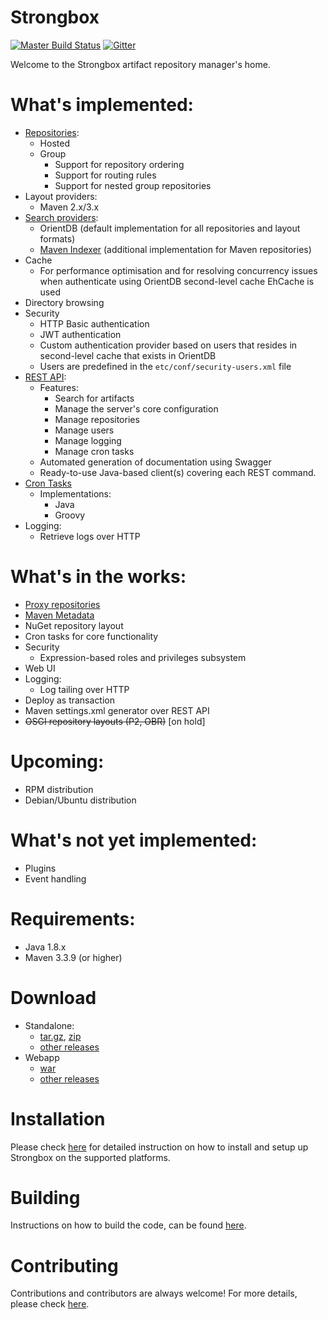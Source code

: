 # Strongbox
[![Master Build Status](https://dev.carlspring.org/jenkins/buildStatus/icon?job=strongbox/strongbox/master)](https://dev.carlspring.org/jenkins/blue/organizations/jenkins/strongbox%2Fstrongbox/activity?branch=master)
[![Gitter](https://badges.gitter.im/Join%20Chat.svg)](https://gitter.im/strongbox/strongbox?utm_source=badge&utm_medium=badge&utm_campaign=pr-badge&utm_content=badge)

Welcome to the Strongbox artifact repository manager's home.

# What's implemented:
* [Repositories](https://github.com/strongbox/strongbox/wiki/Repositories):
  * Hosted
  * Group
    * Support for repository ordering
    * Support for routing rules
    * Support for nested group repositories
* Layout providers:
  * Maven 2.x/3.x
* [Search providers](https://github.com/strongbox/strongbox/wiki/Searching):
  * OrientDB (default implementation for all repositories and layout formats)
  * [Maven Indexer](https://github.com/strongbox/strongbox/wiki/Maven-Indexer) (additional implementation for Maven repositories)
* Cache
  * For performance optimisation and for resolving concurrency issues when authenticate using OrientDB second-level cache EhCache is used
* Directory browsing
* Security
  * HTTP Basic authentication
  * JWT authentication
  * Custom authentication provider based on users that resides in second-level cache that exists in OrientDB
  * Users are predefined in the `etc/conf/security-users.xml` file
* [REST API](https://github.com/strongbox/strongbox/wiki/REST-API):
  * Features:
    * Search for artifacts
    * Manage the server's core configuration
    * Manage repositories
    * Manage users
    * Manage logging
    * Manage cron tasks
  * Automated generation of documentation using Swagger
  * Ready-to-use Java-based client(s) covering each REST command.
* [Cron Tasks](https://github.com/strongbox/strongbox/wiki/Cron-Tasks)
  * Implementations:
    * Java
    * Groovy
* Logging:
  * Retrieve logs over HTTP

# What's in the works:
* [Proxy repositories](https://github.com/strongbox/strongbox/wiki/Repositories#proxy)
* [Maven Metadata](https://github.com/strongbox/strongbox/wiki/Maven-Metadata)
* NuGet repository layout
* Cron tasks for core functionality
* Security
  * Expression-based roles and privileges subsystem
* Web UI
* Logging:
  * Log tailing over HTTP
* Deploy as transaction
* Maven settings.xml generator over REST API
* ~~OSGI repository layouts (P2, OBR)~~ [on hold]

# Upcoming:
* RPM distribution
* Debian/Ubuntu distribution

# What's not yet implemented:
* Plugins
* Event handling

# Requirements:
* Java 1.8.x
* Maven 3.3.9 (or higher)

# Download
* Standalone:
  * [tar.gz](https://github.com/strongbox/strongbox-assembly/releases/download/1.0-SNAPSHOT/strongbox-distribution-1.0-SNAPSHOT.tar.gz), [zip](https://github.com/strongbox/strongbox-assembly/releases/download/1.0-SNAPSHOT/strongbox-distribution-1.0-SNAPSHOT.zip)
  * [other releases](https://github.com/strongbox/strongbox-assembly/releases)
* Webapp
  * [war](https://github.com/strongbox/strongbox-webapp/releases/download/1.0-SNAPSHOT/strongbox-webapp-1.0-SNAPSHOT.war)
  * [other releases](https://github.com/strongbox/strongbox-webapp/releases)

# Installation
Please check [here](https://github.com/strongbox/strongbox/wiki/Installation) for detailed instruction on how to install and setup up Strongbox on the supported platforms.

# Building
Instructions on how to build the code, can be found [here](https://github.com/strongbox/strongbox/wiki/Building-the-code).

# Contributing
Contributions and contributors are always welcome! For more details, please check [here](https://github.com/strongbox/strongbox/blob/master/CONTRIBUTING.md).
